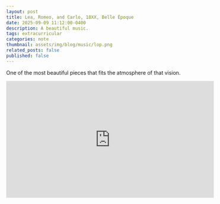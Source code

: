 ```yaml
---
layout: post
title: Lea, Romeo, and Carlo, 18XX, Belle Époque
date: 2025-09-09 11:12:00-0400
description: A beautiful music.
tags: extracurricular
categories: note
thumbnail: assets/img/blog/music/lop.png
related_posts: false
published: false
---
```


One of the most beautiful pieces that fits the atmosphere of that vision.

<div align="center">
  <iframe width="560" height="315" src="https://www.youtube.com/embed/H94tMhAB70o?si=nfx39Btna09IVEYE" title="YouTube video player" frameborder="0" allow="accelerometer; autoplay; clipboard-write; encrypted-media; gyroscope; picture-in-picture; web-share" referrerpolicy="strict-origin-when-cross-origin" allowfullscreen></iframe>
</div>

